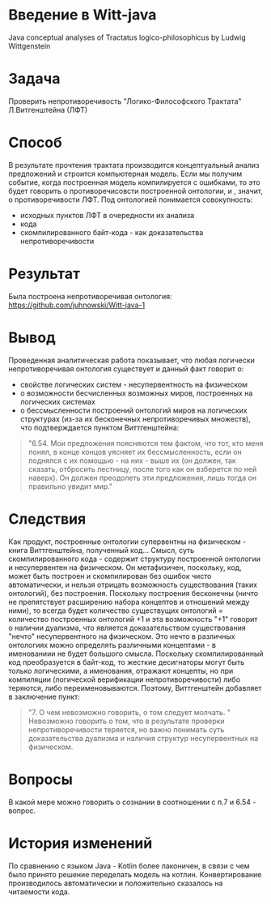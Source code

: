 # Введение в Witt-java
Java conceptual analyses of Tractatus logico-philosophicus by Ludwig Wittgenstein

# Задача
Проверить непротиворечивость "Логико-Философского Трактата" Л.Витгенштейна (ЛФТ)

# Способ
В результате прочтения трактата производится концептуальный анализ предложений и строится компьютерная модель. Если мы получим событие, когда построенная модель компилируется с ошибками, то это будет говорить о противоречисовсти построенной онтологии, и , значит, о противоречивости ЛФТ.
Под онтологией понимается совокупность:
- исходных пунктов ЛФТ в очередности их анализа
- кода
- скомпилированного байт-кода - как доказательства непротиворечивости

# Результат
Была построена непротиворечивая онтология: https://github.com/juhnowski/Witt-java-1

# Вывод
Проведенная аналитическая работа показывает, что любая логически непротиворечивая онтология существует и данный факт говорит о:
- свойстве логических систем - несупервентность на физическом
- о возможности бесчисленных возможных миров, построенных на логических системах
- о бессмысленности построений онтологий миров на логических структурах (из-за их бесконечных непротиворечивых множеств), что подтверждается пунктом Виттгенштейна:
>"6.54. Мои предложения поясняются тем фактом, что тот, кто меня понял, в конце концов уясняет их бессмысленность, если он поднялся с их помощью  - на них - выше их (он должен, так сказать, отбросить  лестницу,  после  того  как  он  взберется  по  ней  наверх).  Он  должен  преодолеть  эти предложения, лишь тогда он правильно увидит мир."

# Следствия
Как продукт, построенные онтологии супервентны на физическом - книга Виттгенштейна, полученный код...
Смысл, суть скомпилированного кода  - содержит структуру построенной онтологии и несупервентен на физическом. Он метафизичен, поскольку, код, может быть построен и скомпилирован без ошибок чисто автоматически, и нельзя отрицать возможность существования (таких онтологий), без построения. Поскольку построения бесконечны (ничто не препятствует расширению набора концептов и отношений между ними), то всегда будет количество существущих онтологий = количество построенных онтологий +1 и эта возможность "+1" говорит о наличии дуализма, что является доказательством существования "нечто" несупервентного на физическом. Это нечто в различных онтологиях можно определять различными концептами - в именованиии не будет большого смысла. Поскольку скомпилированный код преобразуется в байт-код, то жесткие десигнаторы могут быть только логическими, а именования, отражают концепты, но при компиляции (логической верификации непротиворечивости) либо теряются, либо переименовываются.
Поэтому, Виттгенштейн добавляет в заключение пункт:
>"7. О чем невозможно говорить, о том следует молчать. "
Невозможно говорить о том, что в результате проверки непротиворечивости теряется, но важно понимать суть доказательства дуализма и наличия структур несупервентных на физическом.
# Вопросы
В какой мере можно говорить о сознании в соотношении с п.7 и 6.54 - вопрос.
# История изменений
По сравнению с языком Java - Kotlin более лаконичен, в связи с чем было принято решение переделать модель на котлин.
Конвертирование производилось автоматически и положительно сказалось на читаемости кода.
